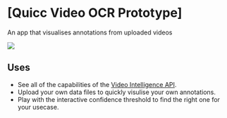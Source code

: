 # [Quicc Video OCR Prototype]

An app that visualises annotations from uploaded videos

![](assets/vid_intel_demo.gif)

## Uses
- See all of the capabilities of the [Video Intelligence API](https://cloud.google.com/video-intelligence?utm_source=ext&utm_medium=partner&utm_campaign=CDR_zac_aiml_vid_intel_demo_interactive%20demo_060221&utm_content=-).
- Upload your own data files to quickly visulise your own annotations.
- Play with the interactive confidence threshold to find the right one for your usecase.
